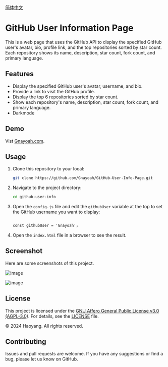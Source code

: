 [简体中文](https://github.com/Gnayoah/GitHub-User-Info-Page/blob/main/README_CN.md)

# GitHub User Information Page

This is a web page that uses the GitHub API to display the specified GitHub user's avatar, bio, profile link, and the top repositories sorted by star count. Each repository shows its name, description, star count, fork count, and primary language.

## Features

- Display the specified GitHub user's avatar, username, and bio.
- Provide a link to visit the GitHub profile.
- Display the top 6 repositories sorted by star count.
- Show each repository's name, description, star count, fork count, and primary language.
- Darkmode

## Demo
Vist [Gnayoah.com](https://gnayoah.com/).

## Usage

1. Clone this repository to your local:

    ```bash
    git clone https://github.com/Gnayoah/GitHub-User-Info-Page.git
    ```

2. Navigate to the project directory:

    ```bash
    cd github-user-info
    ```

3. Open the `config.js` file and edit the `githubUser` variable at the top to set the GitHub username you want to display:

    ```html
   
    const githubUser = 'Gnayoah';  
    
    ```

4. Open the `index.html` file in a browser to see the result.

## Screenshot
Here are some screenshots of this project.

![image](https://github.com/Gnayoah/GitHub-User-Info-Page/assets/79068081/c7a71f6c-e12c-45f4-94f6-ff7337e4917f)


![image](https://github.com/Gnayoah/GitHub-User-Info-Page/assets/79068081/89b5925a-d8e6-4c2f-929e-9c48a273e419)



## License

This project is licensed under the [GNU Affero General Public License v3.0 (AGPL-3.0)](LICENSE). For details, see the [LICENSE](LICENSE) file.

© 2024 Haoyang. All rights reserved.

## Contributing

Issues and pull requests are welcome. If you have any suggestions or find a bug, please let us know on GitHub.
